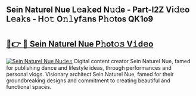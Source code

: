 ## Sein Naturel Nue L𝚎a𝚔ed N𝚞𝚍e - Part-l2Z Vi𝚍𝚎o L𝚎a𝚔s - H𝚘𝚝 O𝚗𝚕yf𝚊ns P𝚑𝚘tos QK1o9

# <h2><a href="http://kfd8fw.oniu.top/?m=Sein+Naturel+Nue">🔗👉 🔴 Sein Naturel Nue P𝚑ot𝚘𝚜 V𝚒d𝚎o</a></h2>

[![Sein Naturel Nue Nu𝚍e𝚜](https://i.imgur.com/0qMVB7G.gif)](http://kfd8fw.oniu.top/?m=Sein+Naturel+Nue)
Digital content creator Sein Naturel Nue, famed for publishing dance and lifestyle ideas, through performances and personal vlogs. Visionary architect Sein Naturel Nue, famed for their groundbreaking designs and commitment to creating beautiful and functional spaces.  
